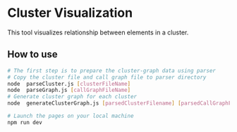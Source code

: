 # Cluster Visualization

This tool visualizes relationship between elements in a cluster.

## How to use

```bash
# The first step is to prepare the cluster-graph data using parser
# Copy the cluster file and call graph file to parser directory
node  parseCluster.js [clusterFileName]
node  parseGraph.js [callGraphFileName]
# Generate cluster graph for each cluster
node  generateClusterGraph.js [parsedClusterFilename] [parsedCallGraphFileName]

# Launch the pages on your local machine
npm run dev

```
